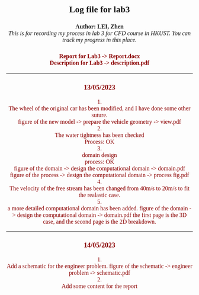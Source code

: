 # <center> <font face="times new roman"><font size=5>Log file for lab3

**<center><font size=3> Author: LEI, Zhen**<br>*This is for recording my process in lab 3 for CFD course in HKUST. You can track my progress in this place.*

### <font size=3><font color=darkred>Report for Lab3 -> Report.docx<br>Description for Lab3 -> description.pdf

---

### <center>13/05/2023

<font face="times new roman"><font size=3>
  1.<br>
	The wheel of the original car has been modified, and I have done some other suture.<br>
	figure of the new model -> prepare the vehicle geometry -> view.pdf<br>
  2.<br>
	The water tightness has been checked<br>
	Process: OK<br>
  3.<br>
	domain design <br>
	process: OK<br>
 	figure of the domain -> design the computational domain -> domain.pdf<br>
	figure of the process -> design the computational domain -> process fig.pdf<br>
  4.<br>
	The velocity of the free stream has been changed from 40m/s to 20m/s to fit the realastic case.<br>
 5.<br>
	a more detailed computational domain has been added.
	figure of the domain -> design the computational domain -> domain.pdf
	the first page is the 3D case, and the second page is the 2D breakdown.</font>

___

### <center>14/05/2023

  <font face="times new roman"><font size=3>
    1.<br>
	Add a schematic for the engineer problem.
	figure of the schematic -> engineer problem -> schematic.pdf<br>
  2.<br>
	Add some content for the report
